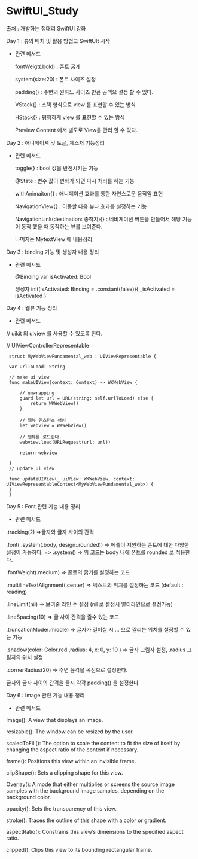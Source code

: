 # SwiftUI_Study
출처 : 개발하는 정대리 SwiftUI 강좌

Day 1 : 뷰의 배치 및 활용 방법고 SwiftUIt 시작
  
  - 관련 메서드 
 
    fontWeigt(.bold) : 폰트 굵게
 
    system(size:20) : 폰트 사이즈 설정
 
    padding() : 주변의 원하느 사이즈 만큼 공백으 설정 할 수 있다.
 
    VStack{} : 스택 형식으로 view 를 표현할 수 있는 방식
 
    HStack{} : 평행하게 view 를 표현할 수 있는 방식
 
    Preview Content 에서 별도로 View를 관리 할 수 있다.
 
 Day 2 : 애니메이셔 및 토글, 제스처 기능정리
 
  - 관련 메서드
 
    toggle{} : bool 값을 반전시키는 기능
 
    @State : 변수 값이 변화가 되면 다시 처리를 하는 기능
 
    withAnimaiton{} : 애니메이션 효과를 통한 자연스로운 움직임 표현
 
    NavigationView{} : 이동할 다음 뷰나 효과를 설정하는 기능
 
    NavigationLink(destination: 종착지){} : 네비게이션 버튼을 만들어서 해당 기능이 동작 했을 때
    동작하는 뷰를 보여준다.
 
    나머지는 MytextVIew 에 내용정리
    
  Day 3 : binding 기능 및 생성자 내용 정리
   
   - 관련 메서드
    
     @Binding
     var isActivated: Bool
     
     
     생성자
     init(isActivated: Binding<Bool> = .constant(false)){
     _isActivated = isActivated }
  
  Day 4 : 웹뷰 기능 정리
  
  - 관련 메서드
    
 // uikit 의 uiview 를 사용할 수 있도록 한다.
 
 // UIViewControllerRepresentable
 
     struct MyWebViewFundamental_web : UIViewRepresentable {
         
     var urlToLoad: String
     
     // make ui view
     func makeUIView(context: Context) -> WKWebView {
         
         // unwrapping
         guard let url = URL(string: self.urlToLoad) else {
             return WKWebView()
         }
         
         // 웹뷰 인스턴스 생성
         let webview = WKWebView()
         
         // 웹뷰를 로드한다.
         webview.load(URLRequest(url: url))
         
         return webview
         
     }
     // update ui view
     
     func updateUIView(_ uiView: WKWebView, context: UIViewRepresentableContext<MyWebViewFundamental_web>) {
     }
     }
  
  Day 5 : Font 관련 기능 내용 정리

   - 관련 메서드
    
 .tracking(2)
 =>글자와 글자 사이의 간격
 
 .font( .system(.body, design:.rounded))
 => 에플이 지원하는 폰트에 대한 다양한 설정이 가능하다. => .system()
 => 위 코드는 body 내에 폰트를 rounded 로 적용한다.
 
 .fontWeight(.medium)
 => 폰트의 굵기를 설정하는 코드
 
 .multilineTextAlignment(.center)
 => 텍스트의 위치를 설정하는 코드 (default : reading)
 
 .lineLimit(nil)
 => 보여줄 라인 수 설정 (nil 로 설정시 멀티라인으로 설정가능)
 
 .lineSpacing(10)
 => 글 사이 간격을 줄수 있는 코드
 
 .truncationMode(.middle)
 => 글자가 길어질 시 ... 으로 짤리는 위치를 설정할 수 있는 기능
 
 .shadow(color: Color.red ,radius: 4, x: 0, y: 10 )
 => 글자 그림자 설정, .radius 그림자의 위치 설정
 
 .cornerRadius(20)
 => 주변 윤각을 곡선으로 설정한다.
 
 글자와 글자 사이의 간격을 둘시 각각 padding() 을 설정한다.
  
Day 6 :  Image 관련 기능 내용 정리

   - 관련 메서드
    
 Image(): A view that displays an image.
 
 resizable(): The window can be resized by the user.
 
 scaledToFill(): The option to scale the content to fit the size of itself by changing the aspect ratio of the content if necessary.
 
 frame(): Positions this view within an invisible frame.
 
 clipShape(): Sets a clipping shape for this view.
 
 Overlay(): A mode that either multiplies or screens the source image samples with the background image samples, depending on the background color.
 
 opacity(): Sets the transparency of this view.
 
 stroke(): Traces the outline of this shape with a color or gradient.
 
 aspectRatio(): Constrains this view’s dimensions to the specified aspect ratio.
 
 clipped(): Clips this view to its bounding rectangular frame.

